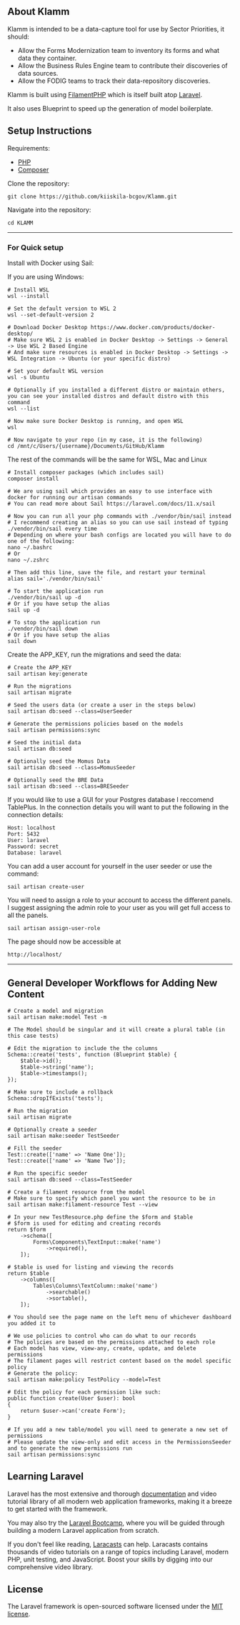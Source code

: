 ## About Klamm

Klamm is intended to be a data-capture tool for use by Sector Priorities, it should:

-   Allow the Forms Modernization team to inventory its forms and what data they container.
-   Allow the Business Rules Engine team to contribute their discoveries of data sources.
-   Allow the FODIG teams to track their data-repository discoveries.

Klamm is built using [FilamentPHP](https://filamentphp.com) which is itself built atop [Laravel](https://laravel.com).

It also uses Blueprint to speed up the generation of model boilerplate.

## Setup Instructions

Requirements:

-   [PHP](https://www.php.net/manual/en/install.php)
-   [Composer](https://getcomposer.org/doc/00-intro.md)

Clone the repository:

```
git clone https://github.com/kiiskila-bcgov/Klamm.git
```

Navigate into the repository:

```
cd KLAMM
```

---

### For Quick setup

Install with Docker using Sail:

If you are using Windows:

```
# Install WSL
wsl --install

# Set the default version to WSL 2
wsl --set-default-version 2

# Download Docker Desktop https://www.docker.com/products/docker-desktop/
# Make sure WSL 2 is enabled in Docker Desktop -> Settings -> General -> Use WSL 2 Based Engine
# And make sure resources is enabled in Docker Desktop -> Settings -> WSL Integration -> Ubuntu (or your specific distro)

# Set your default WSL version
wsl -s Ubuntu

# Optionally if you installed a different distro or maintain others, you can see your installed distros and default distro with this command
wsl --list

# Now make sure Docker Desktop is running, and open WSL
wsl

# Now navigate to your repo (in my case, it is the following)
cd /mnt/c/Users/{username}/Documents/GitHub/Klamm
```

The rest of the commands will be the same for WSL, Mac and Linux

```
# Install composer packages (which includes sail)
composer install

# We are using sail which provides an easy to use interface with docker for running our artisan commands
# You can read more about Sail https://laravel.com/docs/11.x/sail

# Now you can run all your php commands with ./vendor/bin/sail instead
# I recommend creating an alias so you can use sail instead of typing ./vendor/bin/sail every time
# Depending on where your bash configs are located you will have to do one of the following:
nano ~/.bashrc
# Or
nano ~/.zshrc

# Then add this line, save the file, and restart your terminal
alias sail='./vendor/bin/sail'

# To start the application run
./vendor/bin/sail up -d
# Or if you have setup the alias
sail up -d

# To stop the application run
./vendor/bin/sail down
# Or if you have setup the alias
sail down
```

Create the APP_KEY, run the migrations and seed the data:

```
# Create the APP_KEY
sail artisan key:generate

# Run the migrations
sail artisan migrate

# Seed the users data (or create a user in the steps below)
sail artisan db:seed --class=UserSeeder

# Generate the permissions policies based on the models
sail artisan permissions:sync

# Seed the initial data
sail artisan db:seed

# Optionally seed the Momus Data
sail artisan db:seed --class=MomusSeeder

# Optionally seed the BRE Data
sail artisan db:seed --class=BRESeeder
```

If you would like to use a GUI for your Postgres database I reccomend TablePlus. In the connection details you will want to put the following in the connection details:

```
Host: localhost
Port: 5432
User: laravel
Password: secret
Database: laravel
```

You can add a user account for yourself in the user seeder or use the command:

```
sail artisan create-user
```

You will need to assign a role to your account to access the different panels.
I suggest assigning the admin role to your user as you will get full access to all the panels.

```
sail artisan assign-user-role
```

The page should now be accessible at

`http://localhost/`

---

## General Developer Workflows for Adding New Content

```
# Create a model and migration
sail artisan make:model Test -m

# The Model should be singular and it will create a plural table (in this case tests)

# Edit the migration to include the the columns
Schema::create('tests', function (Blueprint $table) {
    $table->id();
    $table->string('name');
    $table->timestamps();
});

# Make sure to include a rollback
Schema::dropIfExists('tests');

# Run the migration
sail artisan migrate

# Optionally create a seeder
sail artisan make:seeder TestSeeder

# Fill the seeder
Test::create(['name' => 'Name One']);
Test::create(['name' => 'Name Two']);

# Run the specific seeder
sail artisan db:seed --class=TestSeeder

# Create a filament resource from the model
# Make sure to specify which panel you want the resource to be in
sail artisan make:filament-resource Test --view

# In your new TestResource.php define the $form and $table
# $form is used for editing and creating records
return $form
    ->schema([
        Forms\Components\TextInput::make('name')
            ->required(),
    ]);

# $table is used for listing and viewing the records
return $table
    ->columns([
        Tables\Columns\TextColumn::make('name')
            ->searchable()
            ->sortable(),
    ]);

# You should see the page name on the left menu of whichever dashboard you added it to

# We use policies to control who can do what to our records
# The policies are based on the permissions attached to each role
# Each model has view, view-any, create, update, and delete permissions
# The filament pages will restrict content based on the model specific policy
# Generate the policy:
sail artisan make:policy TestPolicy --model=Test

# Edit the policy for each permission like such:
public function create(User $user): bool
{
    return $user->can('create Form');
}

# If you add a new table/model you will need to generate a new set of permissions
# Please update the view-only and edit access in the PermissionsSeeder and to generate the new permissions run
sail artisan permissions:sync

```

## Learning Laravel

Laravel has the most extensive and thorough [documentation](https://laravel.com/docs) and video tutorial library of all modern web application frameworks, making it a breeze to get started with the framework.

You may also try the [Laravel Bootcamp](https://bootcamp.laravel.com), where you will be guided through building a modern Laravel application from scratch.

If you don't feel like reading, [Laracasts](https://laracasts.com) can help. Laracasts contains thousands of video tutorials on a range of topics including Laravel, modern PHP, unit testing, and JavaScript. Boost your skills by digging into our comprehensive video library.

## License

The Laravel framework is open-sourced software licensed under the [MIT license](https://opensource.org/licenses/MIT).
